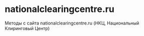 # nationalclearingcentre.ru
Методы с сайта nationalclearingcentre.ru (НКЦ, Национальный Клиринговый Центр)
